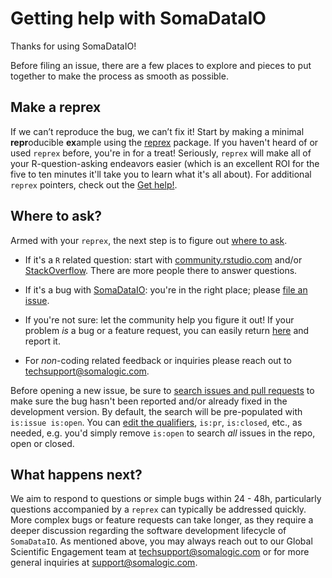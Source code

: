 # Getting help with SomaDataIO

Thanks for using SomaDataIO!

Before filing an issue, there are a few places to explore
and pieces to put together to make the process as smooth as possible.

## Make a reprex

If we can’t reproduce the bug, we can’t fix it!
Start by making a minimal **repr**oducible **ex**ample using the [reprex](https://reprex.tidyverse.org/) package.
If you haven't heard of or used `reprex` before, you're in for a treat!
Seriously, `reprex` will make all of your R-question-asking endeavors easier
(which is an excellent ROI for the five to ten minutes it'll take you to learn what it's all about).
For additional `reprex` pointers, check out the [Get help!](https://www.tidyverse.org/help/).

## Where to ask?

Armed with your `reprex`, the next step is to figure out [where to ask](https://www.tidyverse.org/help/#where-to-ask).

* If it's a `R` related question: start with [community.rstudio.com](https://community.rstudio.com/)
  and/or [StackOverflow](https://stackoverflow.com). There are more people there to answer questions.

* If it's a bug with [SomaDataIO](https://github.com/SomaLogic/SomaDataIO/): you're
  in the right place; please [file an issue](https://github.com/SomaLogic/SomaDataIO/issues/new).

* If you're not sure: let the community help you figure it out!
  If your problem _is_ a bug or a feature request, you can easily return
  [here](https://github.com/SomaLogic/SomaDataIO/issues/) and report it.

* For _non_-coding related feedback or inquiries please reach out to <techsupport@somalogic.com>.

Before opening a new issue, be sure to
[search issues and pull requests](https://github.com/SomaLogic/SomaDataIO/issues/)
to make sure the bug hasn't been reported and/or already fixed in the development version.
By default, the search will be pre-populated with `is:issue is:open`.
You can [edit the qualifiers](https://help.github.com/articles/searching-issues-and-pull-requests/),
`is:pr`, `is:closed`, etc., as needed, e.g. you'd simply remove `is:open` to
search _all_ issues in the repo, open or closed.

## What happens next?

We aim to respond to questions or simple bugs within 24 - 48h, particularly
questions accompanied by a `reprex` can typically be addressed quickly.
More complex bugs or feature requests can take longer, as they require a
deeper discussion regarding the software development lifecycle of `SomaDataIO`.
As mentioned above, you may always reach out to our Global Scientific Engagement
team at <techsupport@somalogic.com> or for more general inquiries at <support@somalogic.com>.

